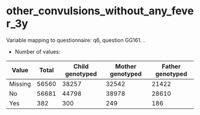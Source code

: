 # other_convulsions_without_any_fever_3y
Variable mapping to questionnaire: q6, question GG161.
.
- Number of values:

| Value | Total | Child genotyped | Mother genotyped | Father genotyped |
| ----- | ----- | --------------- | ---------------- | ---------------- |
| Missing | 56560 | 38257 | 32542 | 21422 |
| No | 56681 | 44798 | 38978 |28610 |
| Yes | 382 | 300 | 249 |186 |



